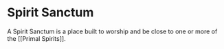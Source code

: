 # Spirit Sanctum
A Spirit Sanctum is a place built to worship and be close to one or more of the [[Primal Spirits]].